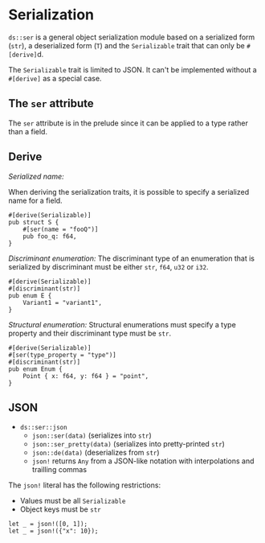 # Serialization

`ds::ser` is a general object serialization module based on a serialized form (`str`), a deserialized form (`T`) and the `Serializable` trait that can only be `#[derive]`d.

The `Serializable` trait is limited to JSON. It can't be implemented without a `#[derive]` as a special case.

## The `ser` attribute

The `ser` attribute is in the prelude since it can be applied to a type rather than a field.

## Derive

_Serialized name:_

When deriving the serialization traits, it is possible to specify a serialized name for a field.

```ds
#[derive(Serializable)]
pub struct S {
    #[ser(name = "fooQ")]
    pub foo_q: f64,
}
```

_Discriminant enumeration:_ The discriminant type of an enumeration that is serialized by discriminant must be either `str`, `f64`, `u32` or `i32`.

```ds
#[derive(Serializable)]
#[discriminant(str)]
pub enum E {
    Variant1 = "variant1",
}
```

_Structural enumeration:_ Structural enumerations must specify a type property and their discriminant type must be `str`.

```
#[derive(Serializable)]
#[ser(type_property = "type")]
#[discriminant(str)]
pub enum Enum {
    Point { x: f64, y: f64 } = "point",
}
```

## JSON

- `ds::ser::json`
  - `json::ser(data)` (serializes into `str`)
  - `json::ser_pretty(data)` (serializes into pretty-printed `str`)
  - `json::de(data)` (deserializes from `str`)
  - `json!` returns `Any` from a JSON-like notation with interpolations and trailling commas

The `json!` literal has the following restrictions:

- Values must be all `Serializable`
- Object keys must be `str`

```
let _ = json!([0, 1]);
let _ = json!({"x": 10});
```